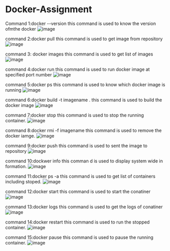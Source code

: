 # Docker-Assignment

Command 1:docker --version
this command is used to know the version ofmthe docker
![image](https://user-images.githubusercontent.com/100890700/196486021-48d937b5-605f-4f11-9d80-906a2a1b9885.png)

command 2:docker pull
this command is used to get image from repository
![image](https://user-images.githubusercontent.com/100890700/196486765-ce0d573a-685f-4b63-8593-d9547a9b3cb0.png)

command 3: docker images
this command is used to get list of images
![image](https://user-images.githubusercontent.com/100890700/196486974-94494946-ea2d-49e8-bcaa-76b2f6d2d41d.png)

command 4:docker run
this command is used to run docker image at specified port number
![image](https://user-images.githubusercontent.com/100890700/196487545-657008e3-ad2a-4c9d-8c51-a5431e6b4c75.png)

command 5:docker ps
this command is used to know which docker image is running
![image](https://user-images.githubusercontent.com/100890700/196487791-59ac4330-e27a-4afd-a528-33a3b494c093.png)

command 6:docker build -t imagename .
this command is used to build the docker image
![image](https://user-images.githubusercontent.com/100890700/196489500-233c06c9-3706-486b-833d-0c362f824cf7.png)

command 7:docker stop
this command is used to stop the running container.
![image](https://user-images.githubusercontent.com/100890700/196490501-d3905a5a-d6f2-4c62-bd1d-8966c58c455e.png)

command 8:docker rmi -f imagename
this command is used to remove the docker iamge.
![image](https://user-images.githubusercontent.com/100890700/196491013-0f91d540-606f-40ab-aca8-f9dafdfe646d.png)

command 9:docker push
this command is used to sent the image to repository
![image](https://user-images.githubusercontent.com/100890700/196499079-bc124ac3-57cf-4908-9d3f-d9188073d100.png)

command 10:dockwer info
this comman d is used to display system wide in formation.
![image](https://user-images.githubusercontent.com/100890700/196501882-4cc32928-4f9f-4584-9708-da6abbf260d0.png)

command 11:docker ps -a
this command is used to get list of containers including stoped.
![image](https://user-images.githubusercontent.com/100890700/196502274-edb32b6d-4abd-47fc-ab0b-205f5b716be2.png)

command 12:docker start
this command is used to start the conatiner
![image](https://user-images.githubusercontent.com/100890700/196503812-899889a4-f2f1-4ff2-97bf-462e5795c77c.png)

command 13:docker logs
this command is used to get the logs of conatiner
![image](https://user-images.githubusercontent.com/100890700/196504148-756790ce-8546-43e4-9d11-d15d5a48422c.png)

command 14:docker restart
this command is used to run the stopped container.
![image](https://user-images.githubusercontent.com/100890700/196504809-4e5f8543-7820-4fd1-ad1e-7e741198b337.png)

command 15:docker pause
this command is used to pause the running container.
![image](https://user-images.githubusercontent.com/100890700/196505109-2f03a7dd-3693-4eff-a733-4b880b69d77a.png)





